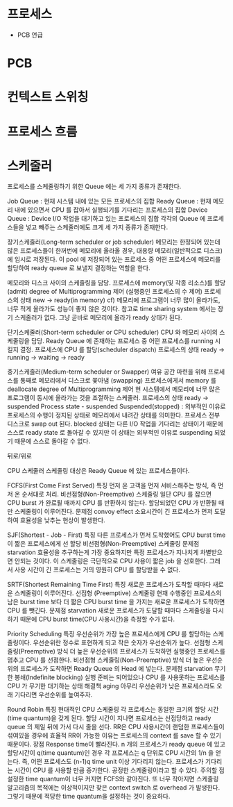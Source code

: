 # 프로세스

* PCB 언급 

# PCB
# 컨텍스트 스위칭 
# 프로세스 흐름
# 스케줄러
프로세스를 스케줄링하기 위한 Queue 에는 세 가지 종류가 존재한다.

Job Queue : 현재 시스템 내에 있는 모든 프로세스의 집합
Ready Queue : 현재 메모리 내에 있으면서 CPU 를 잡아서 실행되기를 기다리는 프로세스의 집합
Device Queue : Device I/O 작업을 대기하고 있는 프로세스의 집합
각각의 Queue 에 프로세스들을 넣고 빼주는 스케줄러에도 크게 세 가지 종류가 존재한다.

장기스케줄러(Long-term scheduler or job scheduler)
메모리는 한정되어 있는데 많은 프로세스들이 한꺼번에 메모리에 올라올 경우, 대용량 메모리(일반적으로 디스크)에 임시로 저장된다. 이 pool 에 저장되어 있는 프로세스 중 어떤 프로세스에 메모리를 할당하여 ready queue 로 보낼지 결정하는 역할을 한다.

메모리와 디스크 사이의 스케줄링을 담당.
프로세스에 memory(및 각종 리소스)를 할당(admit)
degree of Multiprogramming 제어
(실행중인 프로세스의 수 제어)
프로세스의 상태
new -> ready(in memory)
cf) 메모리에 프로그램이 너무 많이 올라가도, 너무 적게 올라가도 성능이 좋지 않은 것이다. 참고로 time sharing system 에서는 장기 스케줄러가 없다. 그냥 곧바로 메모리에 올라가 ready 상태가 된다.


단기스케줄러(Short-term scheduler or CPU scheduler)
CPU 와 메모리 사이의 스케줄링을 담당.
Ready Queue 에 존재하는 프로세스 중 어떤 프로세스를 running 시킬지 결정.
프로세스에 CPU 를 할당(scheduler dispatch)
프로세스의 상태
ready -> running -> waiting -> ready

중기스케줄러(Medium-term scheduler or Swapper)
여유 공간 마련을 위해 프로세스를 통째로 메모리에서 디스크로 쫓아냄 (swapping)
프로세스에게서 memory 를 deallocate
degree of Multiprogramming 제어
현 시스템에서 메모리에 너무 많은 프로그램이 동시에 올라가는 것을 조절하는 스케줄러.
프로세스의 상태
ready -> suspended
Process state - suspended
Suspended(stopped) : 외부적인 이유로 프로세스의 수행이 정지된 상태로 메모리에서 내려간 상태를 의미한다. 프로세스 전부 디스크로 swap out 된다. blocked 상태는 다른 I/O 작업을 기다리는 상태이기 때문에 스스로 ready state 로 돌아갈 수 있지만 이 상태는 외부적인 이유로 suspending 되었기 때문에 스스로 돌아갈 수 없다.

뒤로/위로


CPU 스케줄러
스케줄링 대상은 Ready Queue 에 있는 프로세스들이다.

FCFS(First Come First Served)
특징
먼저 온 고객을 먼저 서비스해주는 방식, 즉 먼저 온 순서대로 처리.
비선점형(Non-Preemptive) 스케줄링
일단 CPU 를 잡으면 CPU burst 가 완료될 때까지 CPU 를 반환하지 않는다. 할당되었던 CPU 가 반환될 때만 스케줄링이 이루어진다.
문제점
convoy effect
소요시간이 긴 프로세스가 먼저 도달하여 효율성을 낮추는 현상이 발생한다.

SJF(Shortest - Job - First)
특징
다른 프로세스가 먼저 도착했어도 CPU burst time 이 짧은 프로세스에게 선 할당
비선점형(Non-Preemptive) 스케줄링
문제점
starvation
효율성을 추구하는게 가장 중요하지만 특정 프로세스가 지나치게 차별받으면 안되는 것이다. 이 스케줄링은 극단적으로 CPU 사용이 짧은 job 을 선호한다. 그래서 사용 시간이 긴 프로세스는 거의 영원히 CPU 를 할당받을 수 없다.

SRTF(Shortest Remaining Time First)
특징
새로운 프로세스가 도착할 때마다 새로운 스케줄링이 이루어진다.
선점형 (Preemptive) 스케줄링
현재 수행중인 프로세스의 남은 burst time 보다 더 짧은 CPU burst time 을 가지는 새로운 프로세스가 도착하면 CPU 를 뺏긴다.
문제점
starvation
새로운 프로세스가 도달할 때마다 스케줄링을 다시하기 때문에 CPU burst time(CPU 사용시간)을 측정할 수가 없다.

Priority Scheduling
특징
우선순위가 가장 높은 프로세스에게 CPU 를 할당하는 스케줄링이다. 우선순위란 정수로 표현하게 되고 작은 숫자가 우선순위가 높다.
선점형 스케줄링(Preemptive) 방식
더 높은 우선순위의 프로세스가 도착하면 실행중인 프로세스를 멈추고 CPU 를 선점한다.
비선점형 스케줄링(Non-Preemptive) 방식
더 높은 우선순위의 프로세스가 도착하면 Ready Queue 의 Head 에 넣는다.
문제점
starvation
무기한 봉쇄(Indefinite blocking)
실행 준비는 되어있으나 CPU 를 사용못하는 프로세스를 CPU 가 무기한 대기하는 상태
해결책
aging
아무리 우선순위가 낮은 프로세스라도 오래 기다리면 우선순위를 높여주자.

Round Robin
특징
현대적인 CPU 스케줄링
각 프로세스는 동일한 크기의 할당 시간(time quantum)을 갖게 된다.
할당 시간이 지나면 프로세스는 선점당하고 ready queue 의 제일 뒤에 가서 다시 줄을 선다.
RR은 CPU 사용시간이 랜덤한 프로세스들이 섞여있을 경우에 효율적
RR이 가능한 이유는 프로세스의 context 를 save 할 수 있기 때문이다.
장점
Response time이 빨라진다.
n 개의 프로세스가 ready queue 에 있고 할당시간이 q(time quantum)인 경우 각 프로세스는 q 단위로 CPU 시간의 1/n 을 얻는다. 즉, 어떤 프로세스도 (n-1)q time unit 이상 기다리지 않는다.
프로세스가 기다리는 시간이 CPU 를 사용할 만큼 증가한다.
공정한 스케줄링이라고 할 수 있다.
주의할 점
설정한 time quantum이 너무 커지면 FCFS와 같아진다. 또 너무 작아지면 스케줄링 알고리즘의 목적에는 이상적이지만 잦은 context switch 로 overhead 가 발생한다. 그렇기 때문에 적당한 time quantum을 설정하는 것이 중요하다.

